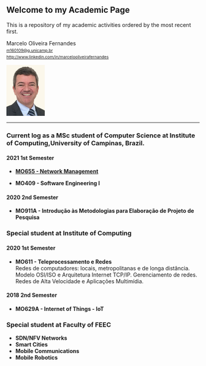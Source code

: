 ## Welcome to my Academic Page

This is a repository of my academic activities ordered by the most recent first.  


Marcelo Oliveira Fernandes  
<span style="font-size:8pt"> m160109@g.unicamp.br  
http://www.linkedin.com/in/marcelooliveirafernandes  </span>

<img src="https://github.com/marceloofernandes/academic/blob/4c77d3615d4fba640951bd354622bae34c14c73c/pictures/IMG_7343%20copy_.jpg" width="100">

---

### Current log as a MSc student of Computer Science at Institute of Computing,University of Campinas, Brazil.  

#### 2021 1st Semester

- **[MO655 - Network Management](MO655-NetworkManagement.md)**

- **MO409 - Software Engineering I**

#### 2020 2nd Semester

- **MO911A - Introdução às Metodologias para Elaboração de Projeto de Pesquisa**


### Special student at Institute of Computing

#### 2020 1st Semester

- **MO611 - Teleprocessamento e Redes**  
Redes de computadores: locais, metropolitanas e de longa distância. Modelo OSI/ISO e Arquitetura Internet TCP/IP. Gerenciamento de redes. Redes de Alta Velocidade e Aplicações Multimídia.

#### 2018 2nd Semester

- **MO629A - Internet of Things - IoT**


### Special student at Faculty of FEEC

- **SDN/NFV Networks**
- **Smart Cities**
- **Mobile Communications**
- **Mobile Robotics**
